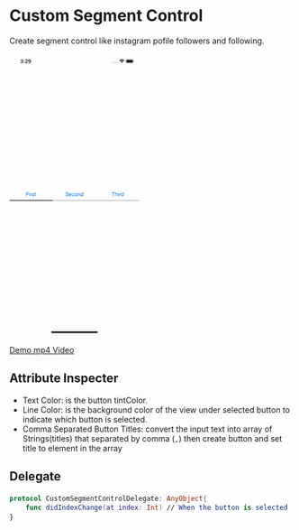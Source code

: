 # Custom Segment Control
Create segment control like instagram pofile followers and following.

<img alt="demo gif" src="demo/customSegmentControlDemo.gif" height="500" />

[Demo mp4 Video](https://github.com/Mohamed-Khaterr/CustomSegmentControl-Swift/tree/main/demo/demo.mp4)

## Attribute Inspecter
- Text Color: is the button tintColor.
- Line Color: is the background color of the view under selected button to indicate which button is selected.
- Comma Separated Button Titles: convert the input text into array of Strings(titles) that separated by comma (`,`) then create button and set title to element in the array

## Delegate
```swift
protocol CustomSegmentControlDelegate: AnyObject{
    func didIndexChange(at index: Int) // When the button is selected
}
```
